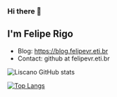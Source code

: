 ### Hi there 👋

## I'm Felipe Rigo

- Blog: https://blog.felipevr.eti.br
- Contact: github at felipevr.eti.br

![Liscano GitHub stats](https://github-readme-stats.vercel.app/api?username=felipevr&show_icons=true&theme=dark)

[![Top Langs](https://github-readme-stats.vercel.app/api/top-langs/?username=felipevr)](https://github.com/anuraghazra/github-readme-stats)


<!--
**felipevr/felipevr** is a ✨ _special_ ✨ repository because its `README.md` (this file) appears on your GitHub profile.

Here are some ideas to get you started:

- 🔭 I’m currently working on ...
- 🌱 I’m currently learning ...
- 👯 I’m looking to collaborate on ...
- 🤔 I’m looking for help with ...
- 💬 Ask me about ...
- 📫 How to reach me: ...
- 😄 Pronouns: ...
- ⚡ Fun fact: ...
-->
